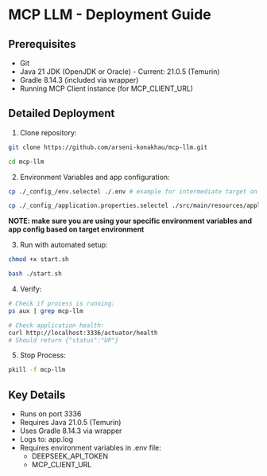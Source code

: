 # MCP LLM - Deployment Guide

## Prerequisites
- Git
- Java 21 JDK (OpenJDK or Oracle) - Current: 21.0.5 (Temurin)
- Gradle 8.14.3 (included via wrapper)
- Running MCP Client instance (for MCP_CLIENT_URL)



## Detailed Deployment

1. Clone repository:
```bash
git clone https://github.com/arseni-konakhau/mcp-llm.git

cd mcp-llm
```



2. Environment Variables and app configuration:

```bash
cp ./_config_/env.selectel ./.env # example for intermediate target on selectel cloud

cp ./_config_/application.properties.selectel ./src/main/resources/application.properties
```

__NOTE: make sure you are using your specific environment variables and app config based on target environment__



3. Run with automated setup:
```bash
chmod +x start.sh

bash ./start.sh
```



4. Verify:
```bash
# Check if process is running:
ps aux | grep mcp-llm

# Check application health:
curl http://localhost:3336/actuator/health
# Should return {"status":"UP"}
```



5. Stop Process:
```bash
pkill -f mcp-llm
```



## Key Details
- Runs on port 3336
- Requires Java 21.0.5 (Temurin)
- Uses Gradle 8.14.3 via wrapper
- Logs to: app.log
- Requires environment variables in .env file:
  - DEEPSEEK_API_TOKEN
  - MCP_CLIENT_URL
